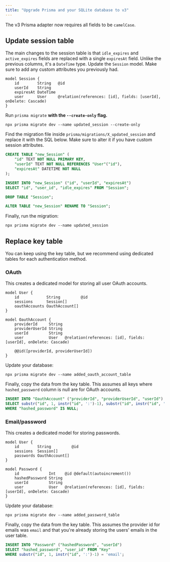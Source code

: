 ```yaml
---
title: "Upgrade Prisma and your SQLite database to v3"
---
```


The v3 Prisma adapter now requires all fields to be `camelCase`.

## Update session table

The main changes to the session table is that `idle_expires` and `active_expires` fields are replaced with a single `expiresAt` field. Unlike the previous columns, it's a `DateTime` type. Update the `Session` model. Make sure to add any custom attributes you previously had. 

```prisma
model Session {
    id        String   @id
    userId    String
    expiresAt DateTime
    user      User     @relation(references: [id], fields: [userId], onDelete: Cascade)
}
```

Run `prisma migrate` **with the `--create-only` flag.**

```
npx prisma migrate dev --name updated_session --create-only
```

Find the migration file inside `prisma/migrations/X_updated_session` and replace it with the SQL below. Make sure to alter it if you have custom session attributes.

```sql
CREATE TABLE "new_Session" (
    "id" TEXT NOT NULL PRIMARY KEY,
    "userId" TEXT NOT NULL REFERENCES "User"("id"),
    "expiresAt" DATETIME NOT NULL
);

INSERT INTO "new_Session" ("id", "userId", "expiresAt")
SELECT "id", "user_id", "idle_expires" FROM "Session";

DROP TABLE "Session";

ALTER TABLE "new_Session" RENAME TO "Session";
```

Finally, run the migration:

```
npx prisma migrate dev --name updated_session
```

## Replace key table

You can keep using the key table, but we recommend using dedicated tables for each authentication method.

### OAuth

This creates a dedicated model for storing all user OAuth accounts.

```prisma
model User {
    id            String         @id
    sessions      Session[]
    oauthAccounts OauthAccount[]
}

model OauthAccount {
    providerId     String
    providerUserId String
    userId         String
    user           User   @relation(references: [id], fields: [userId], onDelete: Cascade)

    @@id([providerId, providerUserId])
}
```

Update your database:

```
npx prisma migrate dev --name added_oauth_account_table
```

Finally, copy the data from the key table. This assumes all keys where `hashed_password` column is null are for OAuth accounts.

```sql
INSERT INTO "OauthAccount" ("providerId", "providerUserId", "userId")
SELECT substr("id", 1, instr("id", ':')-1), substr("id", instr("id", ':')+1), "user_id" FROM "Key"
WHERE "hashed_password" IS NULL;
```

### Email/password

This creates a dedicated model for storing passwords.

```prisma
model User {
    id        String         @id
    sessions  Session[]
    passwords OauthAccount[]
}

model Password {
    id             Int    @id @default(autoincrement())
    hashedPassword String
    userId         String
    user           User   @relation(references: [id], fields: [userId], onDelete: Cascade)
}
```

Update your database:

```
npx prisma migrate dev --name added_password_table
```

Finally, copy the data from the key table. This assumes the provider id for emails was `email` and that you're already storing the users' emails in the user table.

```sql
INSERT INTO "Password" ("hashedPassword", "userId")
SELECT "hashed_password", "user_id" FROM "Key"
WHERE substr("id", 1, instr("id", ':')-1) = 'email';
```
